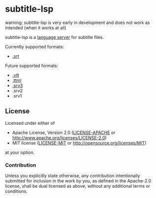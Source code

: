 # subtitle-lsp

warning: subtitle-lsp is very early in development and does not work as intended (when it works at all)

subtitle-lsp is a [language server](https://microsoft.github.io/language-server-protocol/) for subtitle files.

Currently supported formats:

* [.srt](https://en.wikipedia.org/wiki/SubRip)

Future supported formats:

* [.vtt](https://developer.mozilla.org/en-US/docs/Web/API/WebVTT_API)
* [.ttml](https://www.w3.org/AudioVideo/TT/docs/TTML-Profiles.html)
* [.srv3](https://jacobstar.medium.com/the-first-complete-guide-to-youtube-captions-f886e06f7d9d)
* .srv2
* .srv1

## License

Licensed under either of

 * Apache License, Version 2.0
   ([LICENSE-APACHE](LICENSE-APACHE) or http://www.apache.org/licenses/LICENSE-2.0)
 * MIT license
   ([LICENSE-MIT](LICENSE-MIT) or http://opensource.org/licenses/MIT)

at your option.

### Contribution

Unless you explicitly state otherwise, any contribution intentionally submitted for inclusion in the work by you, as defined in the Apache-2.0 license, shall be dual licensed as above, without any additional terms or conditions.